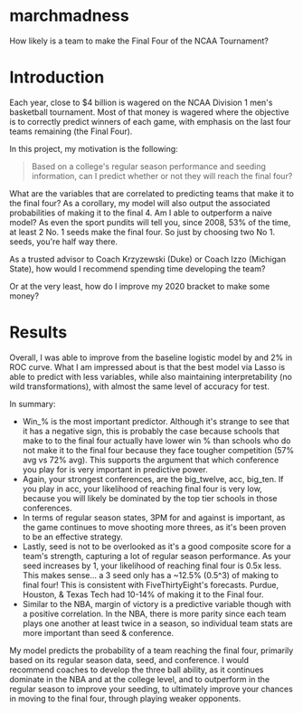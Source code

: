# marchmadness

How likely is a team to make the Final Four of the NCAA Tournament?



# Introduction

Each year, close to $4 billion is wagered on the NCAA Division 1 men's basketball tournament. Most of that money is wagered where the objective is to correctly predict winners of each game, with emphasis on the last four teams remaining (the Final Four).

In this project, my motivation is the following:

> Based on a college's regular season performance and seeding information, can I predict whether or not they will reach the final four? 

What are the variables that are correlated to predicting teams that make it to the final four? As a corollary, my model will also output the associated probabilities of making it to the final 4. Am I able to outperform a naive model? As even the sport pundits will tell you, since 2008, 53% of the time, at least 2 No. 1 seeds make the final four. So just by choosing two No 1. seeds, you're half way there.

As a trusted advisor to Coach Krzyzewski (Duke) or Coach Izzo (Michigan State), how would I recommend spending time developing the team?

Or at the very least, how do I improve my 2020 bracket to make some money?



# Results

Overall, I was able to improve from the baseline logistic model by and 2% in ROC curve. What I am impressed about is that the best model via Lasso is able to predict with less variables, while also maintaining interpretability (no wild transformations), with almost the same level of accuracy for test.

In summary:

* Win_% is the most important predictor. Although it's strange to see that it has a negative sign, this is probably the case because schools that make to to the final four actually have lower win % than schools who do not make it to the final four because they face tougher competition (57% avg vs 72% avg). This supports the argument that which conference you play for is very important in predictive power.
* Again, your strongest conferences, are the big_twelve, acc, big_ten. If you play in acc, your likelihood of reaching final four is very low, because you will likely be dominated by the top tier schools in those conferences.
* In terms of regular season states, 3PM for and against is important, as the game continues to move shooting more threes, as it's been proven to be an effective strategy.
* Lastly, seed is not to be overlooked as it's a good composite score for a team's strength, capturing a lot of regular season performance. As your seed increases by 1, your likelihood of reaching final four is 0.5x less. This makes sense... a 3 seed only has a ~12.5% (0.5^3) of making to final four! This is consistent with FiveThirtyEight's forecasts. Purdue, Houston, & Texas Tech had 10-14% of making it to the Final four.
* Similar to the NBA, margin of victory is a predictive variable though with a positive correlation. In the NBA, there is more parity since each team plays one another at least twice in a season, so individual team stats are more important than seed & conference.

My model predicts the probability of a team reaching the final four, primarily based on its regular season data, seed, and conference. I would recommend coaches to develop the three ball ability, as it continues dominate in the NBA and at the college level, and to outperform in the regular season to improve your seeding, to ultimately improve your chances in moving to the final four, through playing weaker opponents.